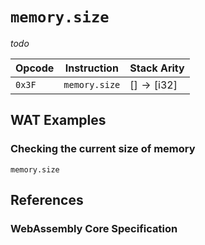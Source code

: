 
# `memory.size`

_todo_



| Opcode | Instruction   | Stack Arity |
|--------|---------------|-------------|
| `0x3F` | `memory.size` | $[ ] \to [ \mathsf{i32} ]$ |



## WAT Examples

### Checking the current size of memory

```wasm
memory.size
```



## References

### WebAssembly Core Specification

[^§2.4.7]: _Structure, Memory Instructions_ - <https://www.w3.org/TR/wasm-core-2/syntax/instructions.html#memory-instructions>
[^§4.2.8]: _Execution, Runtime Structure, Memory Instances_ - <https://www.w3.org/TR/wasm-core-2/exec/runtime.html#memory-instances>
